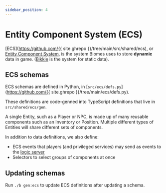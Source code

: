 ```yaml
---
sidebar_position: 4
---
```


# Entity Component System (ECS)

[ECS](https://github.com/{{ site.ghrepo }}/tree/main/src/shared/ecs), or [Entity Component System](https://en.wikipedia.org/wiki/Entity_component_system), is the system Biomes uses to store **dynamic** data in game. ([Bikkie](./bikkie.md) is the system for static data).

## ECS schemas

ECS schemas are defined in Python, in [`src/ecs/defs.py`](https://github.com/{{ site.ghrepo }}/tree/main/ecs/defs.py).

These definitions are code-genned into TypeScript definitions that live in `src/shared/ecs/gen`.

A single Entity, such as a Player or NPC, is made up of many reusable components such as an Inventory or Position. Multiple different types of Entities will share different sets of components.

In addition to data definitions, we also define:

- ECS events that players (and privileged services) may send as events to the [logic server](./serverOverview.md)
- Selectors to select groups of components at once

## Updating schemas

Run `./b gen:ecs` to update ECS definitions after updating a schema.
